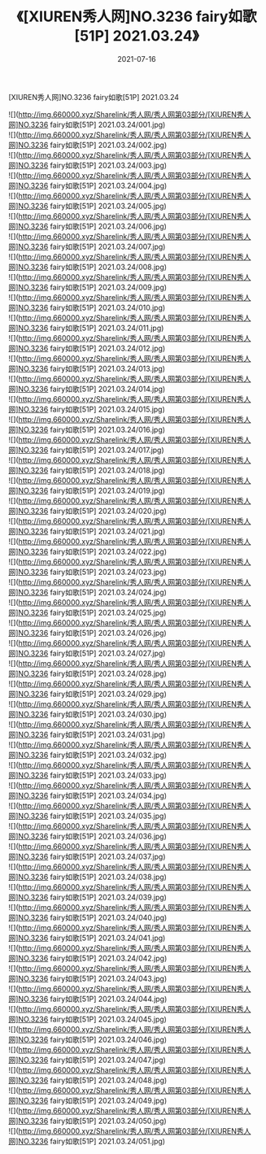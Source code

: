 ﻿---
layout: post
title:  《[XIUREN秀人网]NO.3236 fairy如歌[51P] 2021.03.24》
date:   2021-07-16
img: http://img.660000.xyz/Sharelink/秀人网/秀人网第03部分/[XIUREN秀人网]NO.3236 fairy如歌[51P] 2021.03.24/000.jpg
categories: [美女, 清纯, 唯美]
---

[XIUREN秀人网]NO.3236 fairy如歌[51P] 2021.03.24

  ![](http://img.660000.xyz/Sharelink/秀人网/秀人网第03部分/[XIUREN秀人网]NO.3236 fairy如歌[51P] 2021.03.24/001.jpg) <br> ![](http://img.660000.xyz/Sharelink/秀人网/秀人网第03部分/[XIUREN秀人网]NO.3236 fairy如歌[51P] 2021.03.24/002.jpg) <br> ![](http://img.660000.xyz/Sharelink/秀人网/秀人网第03部分/[XIUREN秀人网]NO.3236 fairy如歌[51P] 2021.03.24/003.jpg) <br> ![](http://img.660000.xyz/Sharelink/秀人网/秀人网第03部分/[XIUREN秀人网]NO.3236 fairy如歌[51P] 2021.03.24/004.jpg) <br> ![](http://img.660000.xyz/Sharelink/秀人网/秀人网第03部分/[XIUREN秀人网]NO.3236 fairy如歌[51P] 2021.03.24/005.jpg) <br> ![](http://img.660000.xyz/Sharelink/秀人网/秀人网第03部分/[XIUREN秀人网]NO.3236 fairy如歌[51P] 2021.03.24/006.jpg) <br> ![](http://img.660000.xyz/Sharelink/秀人网/秀人网第03部分/[XIUREN秀人网]NO.3236 fairy如歌[51P] 2021.03.24/007.jpg) <br> ![](http://img.660000.xyz/Sharelink/秀人网/秀人网第03部分/[XIUREN秀人网]NO.3236 fairy如歌[51P] 2021.03.24/008.jpg) <br> ![](http://img.660000.xyz/Sharelink/秀人网/秀人网第03部分/[XIUREN秀人网]NO.3236 fairy如歌[51P] 2021.03.24/009.jpg) <br> ![](http://img.660000.xyz/Sharelink/秀人网/秀人网第03部分/[XIUREN秀人网]NO.3236 fairy如歌[51P] 2021.03.24/010.jpg) <br> ![](http://img.660000.xyz/Sharelink/秀人网/秀人网第03部分/[XIUREN秀人网]NO.3236 fairy如歌[51P] 2021.03.24/011.jpg) <br> ![](http://img.660000.xyz/Sharelink/秀人网/秀人网第03部分/[XIUREN秀人网]NO.3236 fairy如歌[51P] 2021.03.24/012.jpg) <br> ![](http://img.660000.xyz/Sharelink/秀人网/秀人网第03部分/[XIUREN秀人网]NO.3236 fairy如歌[51P] 2021.03.24/013.jpg) <br> ![](http://img.660000.xyz/Sharelink/秀人网/秀人网第03部分/[XIUREN秀人网]NO.3236 fairy如歌[51P] 2021.03.24/014.jpg) <br> ![](http://img.660000.xyz/Sharelink/秀人网/秀人网第03部分/[XIUREN秀人网]NO.3236 fairy如歌[51P] 2021.03.24/015.jpg) <br> ![](http://img.660000.xyz/Sharelink/秀人网/秀人网第03部分/[XIUREN秀人网]NO.3236 fairy如歌[51P] 2021.03.24/016.jpg) <br> ![](http://img.660000.xyz/Sharelink/秀人网/秀人网第03部分/[XIUREN秀人网]NO.3236 fairy如歌[51P] 2021.03.24/017.jpg) <br> ![](http://img.660000.xyz/Sharelink/秀人网/秀人网第03部分/[XIUREN秀人网]NO.3236 fairy如歌[51P] 2021.03.24/018.jpg) <br> ![](http://img.660000.xyz/Sharelink/秀人网/秀人网第03部分/[XIUREN秀人网]NO.3236 fairy如歌[51P] 2021.03.24/019.jpg) <br> ![](http://img.660000.xyz/Sharelink/秀人网/秀人网第03部分/[XIUREN秀人网]NO.3236 fairy如歌[51P] 2021.03.24/020.jpg) <br> ![](http://img.660000.xyz/Sharelink/秀人网/秀人网第03部分/[XIUREN秀人网]NO.3236 fairy如歌[51P] 2021.03.24/021.jpg) <br> ![](http://img.660000.xyz/Sharelink/秀人网/秀人网第03部分/[XIUREN秀人网]NO.3236 fairy如歌[51P] 2021.03.24/022.jpg) <br> ![](http://img.660000.xyz/Sharelink/秀人网/秀人网第03部分/[XIUREN秀人网]NO.3236 fairy如歌[51P] 2021.03.24/023.jpg) <br> ![](http://img.660000.xyz/Sharelink/秀人网/秀人网第03部分/[XIUREN秀人网]NO.3236 fairy如歌[51P] 2021.03.24/024.jpg) <br> ![](http://img.660000.xyz/Sharelink/秀人网/秀人网第03部分/[XIUREN秀人网]NO.3236 fairy如歌[51P] 2021.03.24/025.jpg) <br> ![](http://img.660000.xyz/Sharelink/秀人网/秀人网第03部分/[XIUREN秀人网]NO.3236 fairy如歌[51P] 2021.03.24/026.jpg) <br> ![](http://img.660000.xyz/Sharelink/秀人网/秀人网第03部分/[XIUREN秀人网]NO.3236 fairy如歌[51P] 2021.03.24/027.jpg) <br> ![](http://img.660000.xyz/Sharelink/秀人网/秀人网第03部分/[XIUREN秀人网]NO.3236 fairy如歌[51P] 2021.03.24/028.jpg) <br> ![](http://img.660000.xyz/Sharelink/秀人网/秀人网第03部分/[XIUREN秀人网]NO.3236 fairy如歌[51P] 2021.03.24/029.jpg) <br> ![](http://img.660000.xyz/Sharelink/秀人网/秀人网第03部分/[XIUREN秀人网]NO.3236 fairy如歌[51P] 2021.03.24/030.jpg) <br> ![](http://img.660000.xyz/Sharelink/秀人网/秀人网第03部分/[XIUREN秀人网]NO.3236 fairy如歌[51P] 2021.03.24/031.jpg) <br> ![](http://img.660000.xyz/Sharelink/秀人网/秀人网第03部分/[XIUREN秀人网]NO.3236 fairy如歌[51P] 2021.03.24/032.jpg) <br> ![](http://img.660000.xyz/Sharelink/秀人网/秀人网第03部分/[XIUREN秀人网]NO.3236 fairy如歌[51P] 2021.03.24/033.jpg) <br> ![](http://img.660000.xyz/Sharelink/秀人网/秀人网第03部分/[XIUREN秀人网]NO.3236 fairy如歌[51P] 2021.03.24/034.jpg) <br> ![](http://img.660000.xyz/Sharelink/秀人网/秀人网第03部分/[XIUREN秀人网]NO.3236 fairy如歌[51P] 2021.03.24/035.jpg) <br> ![](http://img.660000.xyz/Sharelink/秀人网/秀人网第03部分/[XIUREN秀人网]NO.3236 fairy如歌[51P] 2021.03.24/036.jpg) <br> ![](http://img.660000.xyz/Sharelink/秀人网/秀人网第03部分/[XIUREN秀人网]NO.3236 fairy如歌[51P] 2021.03.24/037.jpg) <br> ![](http://img.660000.xyz/Sharelink/秀人网/秀人网第03部分/[XIUREN秀人网]NO.3236 fairy如歌[51P] 2021.03.24/038.jpg) <br> ![](http://img.660000.xyz/Sharelink/秀人网/秀人网第03部分/[XIUREN秀人网]NO.3236 fairy如歌[51P] 2021.03.24/039.jpg) <br> ![](http://img.660000.xyz/Sharelink/秀人网/秀人网第03部分/[XIUREN秀人网]NO.3236 fairy如歌[51P] 2021.03.24/040.jpg) <br> ![](http://img.660000.xyz/Sharelink/秀人网/秀人网第03部分/[XIUREN秀人网]NO.3236 fairy如歌[51P] 2021.03.24/041.jpg) <br> ![](http://img.660000.xyz/Sharelink/秀人网/秀人网第03部分/[XIUREN秀人网]NO.3236 fairy如歌[51P] 2021.03.24/042.jpg) <br> ![](http://img.660000.xyz/Sharelink/秀人网/秀人网第03部分/[XIUREN秀人网]NO.3236 fairy如歌[51P] 2021.03.24/043.jpg) <br> ![](http://img.660000.xyz/Sharelink/秀人网/秀人网第03部分/[XIUREN秀人网]NO.3236 fairy如歌[51P] 2021.03.24/044.jpg) <br> ![](http://img.660000.xyz/Sharelink/秀人网/秀人网第03部分/[XIUREN秀人网]NO.3236 fairy如歌[51P] 2021.03.24/045.jpg) <br> ![](http://img.660000.xyz/Sharelink/秀人网/秀人网第03部分/[XIUREN秀人网]NO.3236 fairy如歌[51P] 2021.03.24/046.jpg) <br> ![](http://img.660000.xyz/Sharelink/秀人网/秀人网第03部分/[XIUREN秀人网]NO.3236 fairy如歌[51P] 2021.03.24/047.jpg) <br> ![](http://img.660000.xyz/Sharelink/秀人网/秀人网第03部分/[XIUREN秀人网]NO.3236 fairy如歌[51P] 2021.03.24/048.jpg) <br> ![](http://img.660000.xyz/Sharelink/秀人网/秀人网第03部分/[XIUREN秀人网]NO.3236 fairy如歌[51P] 2021.03.24/049.jpg) <br> ![](http://img.660000.xyz/Sharelink/秀人网/秀人网第03部分/[XIUREN秀人网]NO.3236 fairy如歌[51P] 2021.03.24/050.jpg) <br> ![](http://img.660000.xyz/Sharelink/秀人网/秀人网第03部分/[XIUREN秀人网]NO.3236 fairy如歌[51P] 2021.03.24/051.jpg) <br>